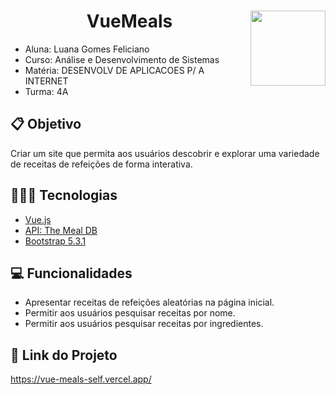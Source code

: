 # <img width="120px" height="120px" align="right" src="https://github.com/LuanaFeliciano/VueMeals/assets/98564118/df2326d2-222a-4a5b-a611-0428d495e682">  <h1 align="center"> VueMeals </h1>

* Aluna: Luana Gomes Feliciano
* Curso: Análise e Desenvolvimento de Sistemas
* Matéria: DESENVOLV DE APLICACOES P/ A INTERNET
* Turma: 4A

## 📋 Objetivo
Criar um site que permita aos usuários descobrir e explorar uma variedade de receitas de refeições de forma interativa.

## 👩🏽‍💻 Tecnologias
* [Vue.js](https://br.vuejs.org/)
* [API: The Meal DB](https://themealdb.com/)
* [Bootstrap 5.3.1](https://getbootstrap.com/)

## 💻 Funcionalidades 
- Apresentar receitas de refeições aleatórias na página inicial.
- Permitir aos usuários pesquisar receitas por nome.
- Permitir aos usuários pesquisar receitas por ingredientes.

## 🔗 Link do Projeto
https://vue-meals-self.vercel.app/

